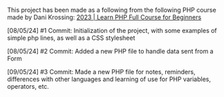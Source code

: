 This project has been made as a following from the following PHP course made by Dani Krossing: [2023 | Learn PHP Full Course for Beginners](https://youtu.be/m52ljs78S24?list=PL0eyrZgxdwhwwQQZA79OzYwl5ewA7HQih)

[08/05/24] #1 Commit: Initialization of the project, with some examples of simple php lines, as well as a CSS stylesheet

[08/05/24] #2 Commit: Added a new PHP file to handle data sent from a Form

[09/05/24] #3 Commit: Made a new PHP file for notes, reminders, differences with other languages and learning of use for PHP variables, operators, etc.